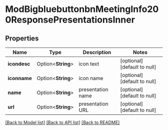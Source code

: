 # ModBigbluebuttonbnMeetingInfo200ResponsePresentationsInner

## Properties

Name | Type | Description | Notes
------------ | ------------- | ------------- | -------------
**icondesc** | Option<**String**> | icon text | [optional][default to null]
**iconname** | Option<**String**> | icon name | [optional][default to null]
**name** | Option<**String**> | presentation name | [optional][default to null]
**url** | Option<**String**> | presentation URL | [optional][default to null]

[[Back to Model list]](../README.md#documentation-for-models) [[Back to API list]](../README.md#documentation-for-api-endpoints) [[Back to README]](../README.md)



